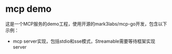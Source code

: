 # mcp demo 

这是一个MCP服务的demo工程，使用开源的mark3labs/mcp-go开发，包含以下示例：
- mcp server实现，包括stdio和sse模式，Streamable需要等待框架实现server


